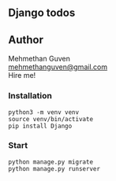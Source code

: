 ## Django todos

## Author

Mehmethan Guven
<br/>
<a href='mailto:mehmethanguven@gmail.com<'>mehmethanguven@gmail.com</a>
<br/>
Hire me!

### Installation

```console
python3 -m venv venv
source venv/bin/activate
pip install Django
```

### Start

```console
python manage.py migrate
python manage.py runserver
```
